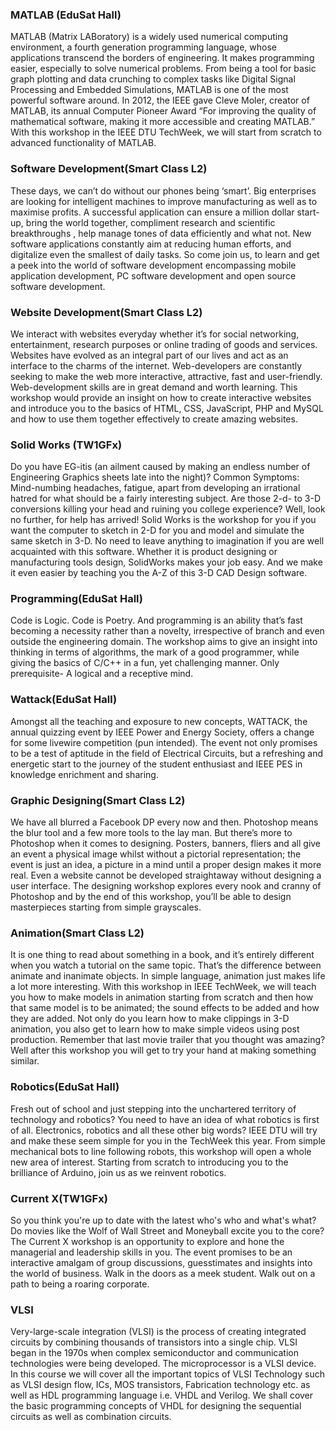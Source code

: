 ### MATLAB (EduSat Hall)

MATLAB (Matrix LABoratory) is a widely used numerical computing environment, a fourth generation programming language, whose applications transcend the borders of engineering. It makes programming easier, especially to solve numerical problems. From being a tool for basic graph plotting and data crunching to complex tasks like Digital Signal Processing and Embedded Simulations, MATLAB is one of the most powerful software around. In 2012, the IEEE gave Cleve Moler, creator of MATLAB, its annual Computer Pioneer Award “For improving the quality of mathematical software, making it more accessible and creating MATLAB.” With this workshop in the IEEE DTU TechWeek, we will start from scratch to advanced functionality of MATLAB.

### Software Development(Smart Class L2)

These days, we can’t do without our phones being ‘smart’. Big enterprises are looking for intelligent machines to improve manufacturing as well as to maximise profits.  A successful application can ensure a million dollar start-up, bring the world together, compliment research and scientific breakthroughs , help manage tones of data efficiently and what not. New software applications constantly aim at reducing human efforts, and digitalize even the smallest of daily tasks.  So come join us, to learn and get a peek into the world of software development encompassing mobile application development, PC software development and open source software development.

### Website Development(Smart Class L2)

We interact with websites everyday whether it’s for social networking, entertainment, research purposes or online trading of goods and services.  Websites have evolved as an integral part of our lives and act as an interface to the charms of the internet. Web-developers are constantly seeking to make the web more interactive, attractive, fast and user-friendly. Web-development skills are in great demand and worth learning. This workshop would provide an insight on how to create interactive websites and introduce you to the basics of HTML, CSS, JavaScript, PHP and MySQL and how to use them together effectively to create amazing websites.

### Solid Works (TW1GFx)

Do you have EG-itis (an ailment caused by making an endless number of Engineering Graphics sheets late into the night)? Common Symptoms: Mind-numbing headaches, fatigue, apart from developing an irrational hatred for what should be a fairly interesting subject. Are those 2-d- to 3-D conversions killing your head and ruining you college experience? Well, look no further, for help has arrived! Solid Works is the workshop for you if you want the computer to sketch in 2-D for you and model and simulate the same sketch in 3-D. No need to leave anything to imagination if you are well acquainted with this software. Whether it is product designing or manufacturing tools design, SolidWorks makes your job easy. And we make it even easier by teaching you the A-Z of this 3-D CAD Design software.

### Programming(EduSat Hall)

Code is Logic. Code is Poetry. And programming is an ability that’s fast becoming a necessity rather than a novelty, irrespective of branch and even outside the engineering domain. The workshop aims to give an insight into thinking in terms of algorithms, the mark of a good programmer, while giving the basics of C/C++ in a fun, yet challenging manner. Only prerequisite- A logical and a receptive mind.

### Wattack(EduSat Hall)

Amongst all the teaching and exposure to new concepts, WATTACK, the annual quizzing event by IEEE Power and Energy Society, offers a change for some livewire competition (pun intended). The event not only promises to be a test of aptitude in the field of Electrical Circuits, but a refreshing and energetic start to the journey of the student enthusiast and IEEE PES in knowledge enrichment and sharing.

### Graphic Designing(Smart Class L2)

We have all blurred a Facebook DP every now and then. Photoshop means the blur tool and a few more tools to the lay man. But there’s more to Photoshop when it comes to designing. Posters, banners, fliers and all give an event a physical image whilst without a pictorial representation; the event is just an idea, a picture in a mind until a proper design makes it more real. Even a website cannot be developed straightaway without designing a user interface. The designing workshop explores every nook and cranny of Photoshop and by the end of this workshop, you’ll be able to design masterpieces starting from simple grayscales.

### Animation(Smart Class L2)

It is one thing to read about something in a book, and it’s entirely different when you watch a tutorial on the same topic. That’s the difference between animate and inanimate objects. In simple language, animation just makes life a lot more interesting. With this workshop in IEEE TechWeek, we will teach you how to make models in animation starting from scratch and then how that same model is to be animated; the sound effects to be added and how they are added. Not only do you learn how to make clippings in 3-D animation, you also get to learn how to make simple videos using post production. Remember that last movie trailer that you thought was amazing? Well after this workshop you will get to try your hand at making something similar.

### Robotics(EduSat Hall)

Fresh out of school and just stepping into the unchartered territory of technology and robotics? You need to have an idea of what robotics is first of all. Electronics, robotics and all these other big words? IEEE DTU will try and make these seem simple for you in the TechWeek this year. From simple mechanical bots to line following robots, this workshop will open a whole new area of interest. Starting from scratch to introducing you to the brilliance of Arduino, join us as we reinvent robotics.

### Current X(TW1GFx)

So you think you're up to date with the latest who's who and what's what? Do movies like the Wolf of Wall Street and Moneyball excite you to the core? The Current X workshop is an opportunity to explore and hone the managerial and leadership skills in you. The event promises to be an interactive amalgam of group discussions, guesstimates and insights into the world of business. Walk in the doors as a meek student. Walk out on a path to being a roaring corporate.

### VLSI

Very-large-scale integration (VLSI) is the process of creating integrated circuits by combining thousands of transistors into a single chip. VLSI began in the 1970s when complex semiconductor and communication technologies were being developed. The microprocessor is a VLSI device. In this course we will cover all the important topics of VLSI Technology such as VLSI design flow, ICs, MOS transistors, Fabrication technology etc. as well as HDL programming language i.e. VHDL and Verilog. We shall cover the basic programming concepts of VHDL for designing the sequential circuits as well as combination circuits. 